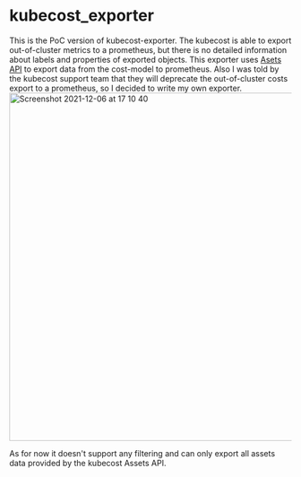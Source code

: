 # kubecost_exporter

This is the PoC version of kubecost-exporter. The kubecost is able to export out-of-cluster metrics to a prometheus, but there is no detailed information about labels and properties of exported objects. This exporter uses [Asets API](https://github.com/kubecost/docs/blob/master/assets.md) to export data from the cost-model to prometheus. 
Also I was told by the kubecost support team that they will deprecate the out-of-cluster costs export to a prometheus, so I decided to write my own exporter.
<img width="621" alt="Screenshot 2021-12-06 at 17 10 40" src="https://user-images.githubusercontent.com/3328394/144870829-9496cd3a-bff0-4af6-965f-e7c3beb06931.png">


As for now it doesn't support any filtering and can only export all assets data provided by the kubecost Assets API. 
